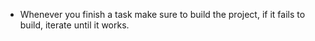 - Whenever you finish a task make sure to build the project, if it fails to build, iterate until it works.
